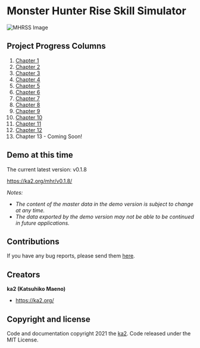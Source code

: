 # Monster Hunter Rise Skill Simulator

![MHRSS Image](https://ka2.org/assets/2021/06/mhrss_pv_main_1.png)

## Project Progress Columns

1. [Chapter 1](https://ka2.org/lets-create-a-skill-simulator-for-monster-hunter-rise)
1. [Chapter 2](https://ka2.org/mhrise-skill-simulator-creation-chapter-2)
1. [Chapter 3](https://ka2.org/mhrise-skill-simulator-creation-chapter-3)
1. [Chapter 4](https://ka2.org/mhrise-skill-simulator-creation-chapter-4)
1. [Chapter 5](https://ka2.org/mhrise-skill-simulator-creation-chapter-5)
1. [Chapter 6](https://ka2.org/mhrise-skill-simulator-creation-chapter-6)
1. [Chapter 7](https://ka2.org/mhrise-skill-simulator-creation-chapter-7)
1. [Chapter 8](https://ka2.org/mhrise-skill-simulator-creation-chapter-8)
1. [Chapter 9](https://ka2.org/mhrise-skill-simulator-creation-chapter-9)
1. [Chapter 10](https://ka2.org/mhrise-skill-simulator-creation-chapter-10)
1. [Chapter 11](https://ka2.org/mhrise-skill-simulator-creation-chapter-11)
1. [Chapter 12](https://ka2.org/mhrise-skill-simulator-creation-chapter-12)
1. Chapter 13 - Coming Soon!


## Demo at this time

The current latest version: v0.1.8

<https://ka2.org/mhr/v0.1.8/>

*Notes:*
- *The content of the master data in the demo version is subject to change at any time.*
- *The data exported by the demo version may not be able to be continued in future applications.*

## Contributions

If you have any bug reports, please send them [here](https://github.com/ka215/mhr-skill-simulator/issues).

## Creators

**ka2 (Katsuhiko Maeno)**

- <https://ka2.org/>

## Copyright and license

Code and documentation copyright 2021 the [ka2](https://ka2.org/). Code released under the MIT License.

